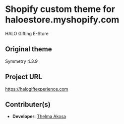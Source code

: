 # Shopify custom theme for haloestore.myshopify.com
 HALO Gifting E-Store 
 
## Original theme
Symmetry 4.3.9

## Project URL
https://halogiftexperience.com

## Contributer(s)
- **Developer:** [Thelma Akosa](mailto:thelmaakosa107@gmail.com)
